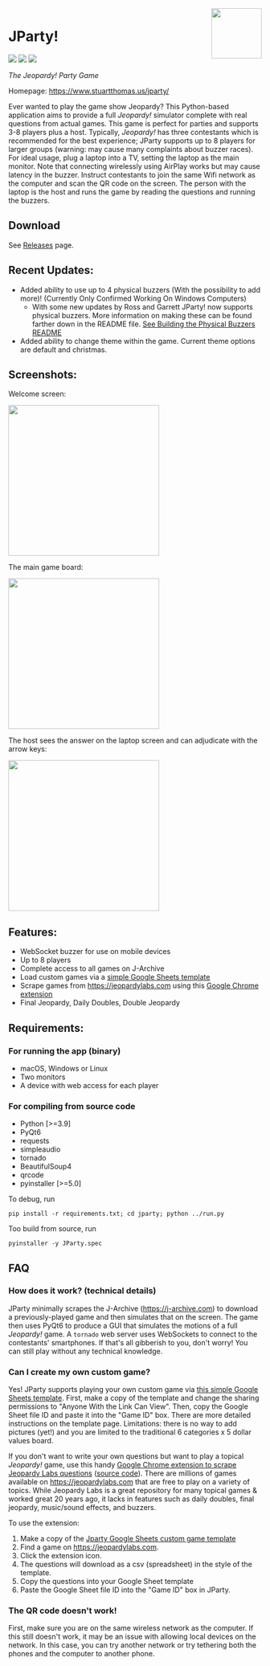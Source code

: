 <img src="resources/icon.png" align="right" height="100"/>

# JParty!
![](https://img.shields.io/github/v/release/stuartthomas25/JParty)
![](https://img.shields.io/github/downloads/stuartthomas25/JParty/total)
![](https://img.shields.io/github/stars/stuartthomas25/JParty?style=social)

_The Jeopardy! Party Game_

Homepage: https://www.stuartthomas.us/jparty/

Ever wanted to play the game show Jeopardy? This Python-based application aims to provide a full _Jeopardy!_ simulator complete with real questions from actual games. This game is perfect for parties and supports 3-8 players plus a host. Typically, _Jeopardy!_ has three contestants which is recommended for the best experience; JParty supports up to 8 players for larger groups (warning: may cause many complaints about buzzer races). For ideal usage, plug a laptop into a TV, setting the laptop as the main monitor. Note that connecting wirelessly using AirPlay works but may cause latency in the buzzer. Instruct contestants to join the same Wifi network as the computer and scan the QR code on the screen. The person with the laptop is the host and runs the game by reading the questions and running the buzzers.

## Download
See <a href="https://github.com/stuartthomas25/JParty/releases">Releases</a> page.

## Recent Updates:
- Added ability to use up to 4 physical buzzers (With the possibility to add more)! (Currently Only Confirmed Working On Windows Computers)
    - With some new updates by Ross and Garrett JParty! now supports physical buzzers. More information on making these can be found farther down in the README file. [See Building the Physical Buzzers README](physicalbuzzers/README.md)
- Added ability to change theme within the game. Current theme options are default and christmas.

## Screenshots:

Welcome screen:

<img src="screenshots/welcome_screen.png" height="300"/>

The main game board:

<img src="screenshots/main_board.png" height="300"/>

The host sees the answer on the laptop screen and can adjudicate with the arrow keys:

<img src="screenshots/alex_view.png" height="300"/>

## Features:
- WebSocket buzzer for use on mobile devices 
- Up to 8 players
- Complete access to all games on J-Archive
- Load custom games via a <a href="https://docs.google.com/spreadsheets/d/1_vBBsWn-EVc7npamLnOKHs34Mc2iAmd9hOGSzxHQX0Y/edit?usp=sharing">simple Google Sheets template</a>
- Scrape games from https://jeopardylabs.com using this <a href="https://chrome.google.com/webstore/detail/jeopardy-labs-to-csv/biijijhfghhckhlkjbonjedmgnkmenlk?hl=en&authuser=0">Google Chrome extension</a>
- Final Jeopardy, Daily Doubles, Double Jeopardy

## Requirements:
### For running the app (binary)
- macOS, Windows or Linux
- Two monitors
- A device with web access for each player

### For compiling from source code
- Python [>=3.9]
- PyQt6
- requests
- simpleaudio
- tornado
- BeautifulSoup4
- qrcode
- pyinstaller [>=5.0]

To debug, run 

`
pip install -r requirements.txt;
cd jparty;
python ../run.py
`

Too build from source, run

`
pyinstaller -y JParty.spec
`

## FAQ

### How does it work? (technical details)
JParty minimally scrapes the J-Archive (https://j-archive.com) to download a previously-played game and then simulates that on the screen. The game then uses PyQt6 to produce a GUI that simulates the motions of a full _Jeopardy!_ game. A `tornado` web server uses WebSockets to connect to the contestants' smartphones. If that's all gibberish to you, don't worry! You can still play without any technical knowledge.

### Can I create my own custom game?
Yes! JParty supports playing your own custom game via <a target=_blank href="https://docs.google.com/spreadsheets/d/1_vBBsWn-EVc7npamLnOKHs34Mc2iAmd9hOGSzxHQX0Y/edit?usp=sharing">this simple Google Sheets template</a>. First, make a copy of the template and change the sharing permissions to "Anyone With the Link Can View". Then, copy the Google Sheet file ID and paste it into the "Game ID" box. There are more detailed instructions on the template page. Limitations: there is no way to add pictures (yet!) and you are limited to the traditional 6 categories x 5 dollar values board. 

If you don't want to write your own questions but want to play a topical _Jeopardy!_ game, use this handy <a target=_blank href="https://chrome.google.com/webstore/detail/jeopardy-labs-to-csv/biijijhfghhckhlkjbonjedmgnkmenlk?hl=en&authuser=0">Google Chrome extension to scrape Jeopardy Labs questions</a> (<a href=https://github.com/benf2004/JeopardyLabsToCSV>source code</a>). There are millions of games available on https://jeopardylabs.com that are free to play on a variety of topics. While Jeopardy Labs is a great repository for many topical games & worked great 20 years ago, it lacks in features such as daily doubles, final jeopardy, music/sound effects, and buzzers. 

To use the extension:
1. Make a copy of the <a target=_blank href="https://docs.google.com/spreadsheets/d/1_vBBsWn-EVc7npamLnOKHs34Mc2iAmd9hOGSzxHQX0Y/edit?usp=sharing">Jparty Google Sheets custom game template</a>
2. Find a game on https://jeopardylabs.com. 
3. Click the extension icon.
4. The questions will download as a csv (spreadsheet) in the style of the template. 
5. Copy the questions into your Google Sheet template
6. Paste the Google Sheet file ID into the "Game ID" box in JParty.

### The QR code doesn't work!
First, make sure you are on the same wireless network as the computer. If this still doesn't work, it may be an issue with allowing local devices on the network. In this case, you can try another network or try tethering both the phones and the computer to another phone.
